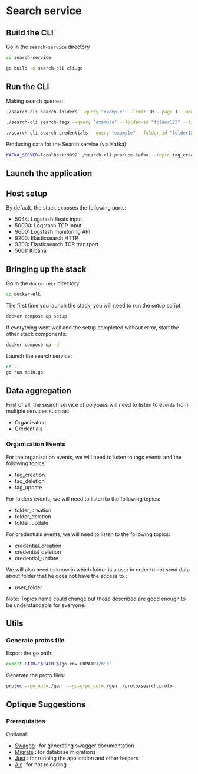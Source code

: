 # Search service

## Build the CLI

Go in the `search-service` directory

```sh
cd search-service
```

```bash
go build -o search-cli cli.go
```

## Run the CLI

Making search queries:

```bash
./search-cli search-folders --query "example" --limit 10 --page 1 --user-id "user123"
```

```bash
./search-cli search-tags --query "example" --folder-id "folder123" --limit 10 --page 1 --user-id "user123"
```

```bash
./search-cli search-credentials --query "example" --folder-id "folder123" --tag-ids "tag1,tag2" --limit 10 --page 1 --user-id "user123"
```

Producing data for the Search service (via Kafka):

```bash
KAFKA_SERVER=localhost:9092 ./search-cli produce-kafka --topic tag_creation --schema tag_creation --message '{"id":"tag1","name":"Tag Name","folder_id":"folder123"}'
```

## Launch the application

## Host setup

By default, the stack exposes the following ports:

* 5044: Logstash Beats input
* 50000: Logstash TCP input
* 9600: Logstash monitoring API
* 9200: Elasticsearch HTTP
* 9300: Elasticsearch TCP transport
* 5601: Kibana

## Bringing up the stack

Go in the `docker-elk` directory

```sh
cd docker-elk
```

The first time you launch the stack, you will need to run the setup script:

```sh
docker compose up setup
```

If everything went well and the setup completed without error, start the other stack components:

```sh
docker compose up -d
```

Launch the search service:

```sh
cd ..
go run main.go
```

## Data aggregation

First of all, the search service of polypass will need to listen to events from
multiple services such as:

- Organization
- Credentials

### Organization Events

For the organization events, we will need to listen to tags events and the following topics:

- tag_creation
- tag_deletion
- tag_update

For folders events, we will need to listen to the following topics:

- folder_creation
- folder_deletion
- folder_update

For credentials events, we will need to listen to the following topics:

- credential_creation
- credential_deletion
- credential_update


We will also need to know in which folder is a user in order to not send data about folder that he does not have the access to :

- user_folder

Note: Topics name could change but those described are good enough to be understandable for everyone.

## Utils

### Generate protos file

Export the go path:

```sh
export PATH="$PATH:$(go env GOPATH)/bin"
```

Generate the proto files:

```sh
protoc --go_out=./gen  --go-grpc_out=./gen ./proto/search.proto
```

## Optique Suggestions

### Prerequisites

Optional:

- [Swaggo](https://github.com/swaggo/swag) : for generating swagger documentation
- [Migrate](https://github.com/golang-migrate/migrate) : for database migrations
- [Just](https://github.com/casey/just) : for running the application and other helpers
- [Air](https://github.com/cosmtrek/air) : for hot reloading

